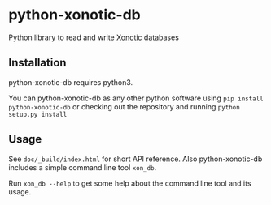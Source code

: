 python-xonotic-db
=====

Python library to read and write [Xonotic](http://xonotic.org) databases


Installation
--------

python-xonotic-db requires python3.

You can python-xonotic-db as any other python software using  `pip install python-xonotic-db` or checking out the repository and running `python setup.py install`


Usage
------

See `doc/_build/index.html` for short API reference. Also python-xonotic-db includes a simple command line tool `xon_db`.

Run `xon_db --help` to get some help about the command line tool and its usage.
